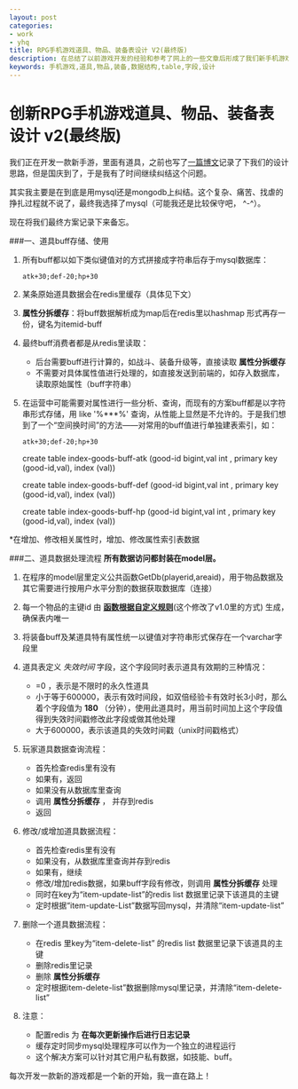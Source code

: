 ```yaml
---
layout: post
categories:
- work 
- yhq
title: RPG手机游戏道具、物品、装备表设计 V2(最终版)
description: 在总结了以前游戏开发的经验和参考了网上的一些文章后形成了我们新手机游戏的物品数据表（或道具表、装备表）设计方案。
keywords: 手机游戏,道具,物品,装备,数据结构,table,字段,设计
---
```


创新RPG手机游戏道具、物品、装备表设计 v2(最终版)
=========

我们正在开发一款新手游，里面有道具，之前也写了[一篇博文][link1]记录了下我们的设计思路，但是国庆到了，于是我有了时间继续纠结这个问题。

其实我主要是在到底是用mysql还是mongodb上纠结。这个复杂、痛苦、找虐的挣扎过程就不说了，最终我选择了mysql（可能我还是比较保守吧， ^-^）。

现在将我们最终方案记录下来备忘。

###一、道具buff存储、使用
1. 所有buff都以如下类似键值对的方式拼接成字符串后存于mysql数据库：

	`atk+30;def-20;hp+30`
2. 某条原始道具数据会在redis里缓存（具体见下文）
3. **属性分拆缓存**：将buff数据解析成为map后在redis里以hashmap 形式再存一份，键名为itemid-buff
4. 最终buff消费者都是从redis里读取：
	* 后台需要buff进行计算的，如战斗、装备升级等，直接读取 **属性分拆缓存**  
	* 不需要对具体属性值进行处理的，如直接发送到前端的，如存入数据库，读取原始属性（buff字符串）  
5. 在运营中可能需要对属性进行一些分析、查询，而现有的方案buff都是以字符串形式存储，用 like '%***%' 查询，从性能上显然是不允许的。于是我们想到了一个“空间换时间”的方法——对常用的buff值进行单独建表索引，如：
	
	`atk+30;def-20;hp+30`

	create table index-goods-buff-atk (good-id bigint,val int , primary key (good-id,val), index (val))

	create table index-goods-buff-def (good-id bigint,val int , primary key (good-id,val), index (val))

	create table index-goods-buff-hp (good-id bigint,val int , primary key (good-id,val), index (val))

*在增加、修改相关属性时，增加、修改属性索引表数据

###二、道具数据处理流程
**所有数据访问都封装在model层。**

1. 在程序的model层里定义公共函数GetDb(playerid,areaid)，用于物品数据及其它需要进行按用户水平分割的数据获取数据库（连接）  
2. 每一个物品的主键id 由 **[函数根据自定义规则][link2]**(这个修改了v1.0里的方式) 生成，确保表内唯一  
3. 将装备buff及某道具特有属性统一以键值对字符串形式保存在一个varchar字段里  
4. 道具表定义 *失效时间* 字段，这个字段同时表示道具有效期的三种情况：  
    * =0 ，表示是不限时的永久性道具  
    * 小于等于600000，表示有效时间段，如双倍经验卡有效时长3小时，那么着个字段值为 **180** （分钟），使用此道具时，用当前时间加上这个字段值得到失效时间戳修改此字段或做其他处理  
    * 大于600000，表示该道具的失效时间戳（unix时间戳格式）  
5. 玩家道具数据查询流程：  
    * 首先检查redis里有没有  
    * 如果有，返回  
    * 如果没有从数据库里查询  
	* 调用 **属性分拆缓存** ， 并存到redis  
	* 返回

6. 修改/或增加道具数据流程：  
    * 首先检查redis里有没有  
    * 如果没有，从数据库里查询并存到redis  
    * 如果有，继续  
    * 修改/增加redis数据，如果buff字段有修改，则调用 **属性分拆缓存** 处理
	* 同时在key为“item-update-list”的redis list 数据里记录下该道具的主键  
    * 定时根据“item-update-List”数据写回mysql，并清除“item-update-list”

7. 删除一个道具数据流程：  
    * 在redis 里key为“item-delete-list” 的redis list 数据里记录下该道具的主键  
    * 删除redis里记录  
	* 删除 **属性分拆缓存**   
    * 定时根据item-delete-list”数据删除mysql里记录，并清除“item-delete-list”  

8. 注意：  
    * 配置redis 为 **在每次更新操作后进行日志记录**  
    * 缓存定时同步mysql处理程序可以作为一个独立的进程运行
    * 这个解决方案可以针对其它用户私有数据，如技能、buff。


每次开发一款新的游戏都是一个新的开始，我一直在路上！


[link1]: http://blog.5d13.cn/work/2013/09/24/lulala-goodstable-design.html "RPG手机游戏道具、物品、装备表设计"
[link2]: http://blog.5d13.cn/work/20 "手机游戏数据表主键设计"
